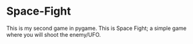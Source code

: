 # Space-Fight

This is my second game in pygame. This is Space Fight; a simple game where you will shoot the enemy/UFO. 
